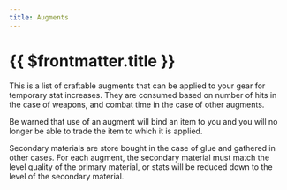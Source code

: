 ```yaml
---
title: Augments
---
```

<script setup>
  import { data as augments } from '../.vitepress/data/augments.data.js'
  import DataTable from '../.vitepress/components/DataTable.vue'
</script>

# {{ $frontmatter.title }}

This is a list of craftable augments that can be applied to your gear for temporary stat increases. They are consumed based on number of hits in the case of weapons, and combat time in the case of other augments.

Be warned that use of an augment will bind an item to you and you will no longer be able to trade the item to which it is applied.

Secondary materials are store bought in the case of glue and gathered in other cases. For each augment, the secondary material must match the level quality of the primary material, or stats will be reduced down to the level of the secondary material.

<DataTable :data="augments" />

<style>
  td { white-space:pre-wrap }
</style>
